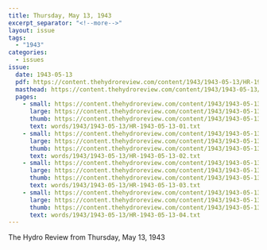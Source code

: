 ```yaml
---
title: Thursday, May 13, 1943
excerpt_separator: "<!--more-->"
layout: issue
tags:
  - "1943"
categories:
  - issues
issue:
  date: 1943-05-13
  pdf: https://content.thehydroreview.com/content/1943/1943-05-13/HR-1943-05-13.pdf
  masthead: https://content.thehydroreview.com/content/1943/1943-05-13/masthead/HR-1943-05-13.jpg
  pages:
    - small: https://content.thehydroreview.com/content/1943/1943-05-13/small/HR-1943-05-13-01.jpg
      large: https://content.thehydroreview.com/content/1943/1943-05-13/large/HR-1943-05-13-01.jpg
      thumb: https://content.thehydroreview.com/content/1943/1943-05-13/thumbnails/HR-1943-05-13-01.jpg
      text: words/1943/1943-05-13/HR-1943-05-13-01.txt
    - small: https://content.thehydroreview.com/content/1943/1943-05-13/small/HR-1943-05-13-02.jpg
      large: https://content.thehydroreview.com/content/1943/1943-05-13/large/HR-1943-05-13-02.jpg
      thumb: https://content.thehydroreview.com/content/1943/1943-05-13/thumbnails/HR-1943-05-13-02.jpg
      text: words/1943/1943-05-13/HR-1943-05-13-02.txt
    - small: https://content.thehydroreview.com/content/1943/1943-05-13/small/HR-1943-05-13-03.jpg
      large: https://content.thehydroreview.com/content/1943/1943-05-13/large/HR-1943-05-13-03.jpg
      thumb: https://content.thehydroreview.com/content/1943/1943-05-13/thumbnails/HR-1943-05-13-03.jpg
      text: words/1943/1943-05-13/HR-1943-05-13-03.txt
    - small: https://content.thehydroreview.com/content/1943/1943-05-13/small/HR-1943-05-13-04.jpg
      large: https://content.thehydroreview.com/content/1943/1943-05-13/large/HR-1943-05-13-04.jpg
      thumb: https://content.thehydroreview.com/content/1943/1943-05-13/thumbnails/HR-1943-05-13-04.jpg
      text: words/1943/1943-05-13/HR-1943-05-13-04.txt
---
```


The Hydro Review from Thursday, May 13, 1943

<!--more-->

